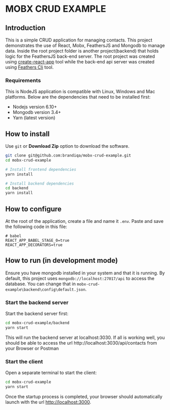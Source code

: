 # MOBX CRUD EXAMPLE

## Introduction
This is a simple CRUD application for managing contacts. This project demonstrates the use of React, Mobx, FeathersJS and Mongodb to manage data. Inside the root project folder is another project(backend) that holds logic for the FeathersJS back-end server. The root project was created using [create-react-app](https://github.com/facebookincubator/create-react-app) tool while the back-end api server was created using [Feathers Cli](https://www.npmjs.com/package/feathers) tool.

### Requirements
This is NodeJS application is compatible with Linux, Windows and Mac platforms. Below are the dependencies that need to be installed first:

  - Nodejs version 6.10+
  - Mongodb version 3.4+
  - Yarn (latest version)


##  How to install
Use `git` or **Download Zip** option to download the software.

```bash
git clone git@github.com:brandiqa/mobx-crud-example.git
cd mobx-crud-example

# Install frontend dependencies
yarn install

# Install backend dependencies
cd backend
yarn install
```

## How to configure
At the root of the application, create a file and name it `.env`. Paste  and save the following code in this file:
```env
# babel
REACT_APP_BABEL_STAGE_0=true
REACT_APP_DECORATORS=true
```

## How to run (in development mode)
Ensure you have mongodb installed in your system and that it is running. By default, this project uses `mongodb://localhost:27017/api` to access the database. You can change that in `mobx-crud-example\backend\config\default.json`.


### Start the backend server
Start the backend server first:

```bash
cd mobx-crud-example/backend
yarn start
```
This will run the backend server at localhost:3030. If all is working well, you should be able to access the url http://localhost:3030/api/contacts from your Browser or Postman


### Start the client
Open a separate terminal to start the client:

```bash
cd mobx-crud-example
yarn start
```

Once the startup process is completed, your browser should automatically launch with the url [http://localhost:3000](http://localhost:3000).
